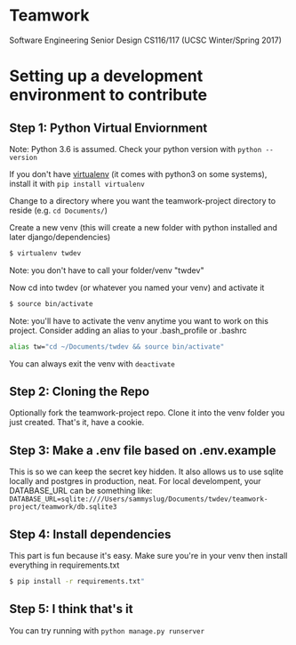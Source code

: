 # Teamwork
Software Engineering Senior Design CS116/117 (UCSC Winter/Spring 2017)

# Setting up a development environment to contribute

## Step 1: Python Virtual Enviornment
Note: Python 3.6 is assumed. Check your python version with `python --version`

If you don't have [virtualenv](http://docs.python-guide.org/en/latest/dev/virtualenvs/) (it comes with python3 on some systems), install it with `pip install virtualenv`

Change to a directory where you want the teamwork-project directory to reside (e.g. `cd Documents/`)

Create a new venv (this will create a new folder with python installed and later django/dependencies)
```bash
$ virtualenv twdev
```
Note: you don't have to call your folder/venv "twdev"

Now cd into twdev (or whatever you named your venv) and activate it
```bash
$ source bin/activate
```
Note: you'll have to activate the venv anytime you want to work on this project. Consider adding an alias to your .bash_profile or .bashrc
```bash
alias tw="cd ~/Documents/twdev && source bin/activate"
```
You can always exit the venv with `deactivate`

## Step 2: Cloning the Repo
Optionally fork the teamwork-project repo. Clone it into the venv folder you just created. That's it, have a cookie.

## Step 3: Make a .env file based on .env.example
This is so we can keep the secret key hidden. It also allows us to use sqlite locally and postgres in production, neat.
For local develompent, your DATABASE_URL can be something like:
`DATABASE_URL=sqlite:////Users/sammyslug/Documents/twdev/teamwork-project/teamwork/db.sqlite3`

## Step 4: Install dependencies
This part is fun because it's easy. Make sure you're in your venv then install everything in requirements.txt
```bash
$ pip install -r requirements.txt"
```

## Step 5: I think that's it
You can try running with `python manage.py runserver`
